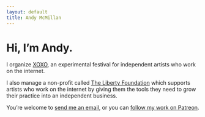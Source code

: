 ```yaml
---
layout: default
title: Andy McMillan
---
```


# Hi, I’m Andy.

I organize [XOXO](http://xoxofest.com), an experimental festival for independent artists who work on the internet. 

I also manage a non-profit called [The Liberty Foundation](http://theliberty.foundation) which supports artists who work on the internet by giving them the tools they need to grow their practice into an independent business.

You’re welcome to [send me an email](mailto:hi@andymcmillan.com), or you can [follow my work on Patreon](https://www.patreon.com/andymcmillan).
